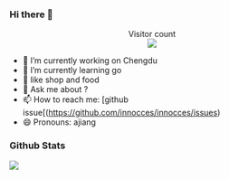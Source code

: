 ### Hi there 👋

<p align="center"> 
  Visitor count<br>
  <img src="https://profile-counter.glitch.me/innocces/count.svg" />
</p>

- 🔭 I’m currently working on Chengdu
- 🌱 I’m currently learning go
- 🤔 like shop and food
- 💬 Ask me about ?
- 📫 How to reach me: [github issue[(https://github.com/innocces/innocces/issues)
- 😄 Pronouns: ajiang

### Github Stats

![](https://github-readme-stats.vercel.app/api?username=innocces&hide_title=true&show_icons=true&icon_color=007aff&text_color=333&bg_color=fff)
